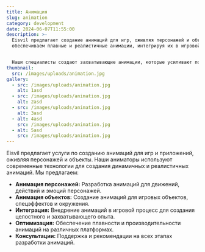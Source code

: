 ```yaml
---
title: Анимация
slug: animation
category: development
date: 2024-06-07T11:55:00
description: >-
  Eisvil предлагает создание анимаций для игр, оживляя персонажей и объекты. Мы
  обеспечиваем плавные и реалистичные анимации, интегрируя их в игровой процесс.


  Наши специалисты создают захватывающие анимации, которые усиливают погружение и динамику игрового мира.
thumbnail:
  src: /images/uploads/animation.jpg
gallery:
  - src: /images/uploads/animation.jpg
    alt: 1asd
  - src: /images/uploads/animation.jpg
    alt: 2asd
  - src: /images/uploads/animation.jpg
    alt: 3asd
  - alt: 4asd
    src: /images/uploads/animation.jpg
  - alt: 5asd
    src: /images/uploads/animation.jpg
---
```

Eisvil предлагает услуги по созданию анимаций для игр и приложений, оживляя персонажей и объекты. Наши аниматоры используют современные технологии для создания динамичных и реалистичных анимаций. Мы предлагаем:

* **Анимация персонажей:** Разработка анимаций для движений, действий и эмоций персонажей.
* **Анимация объектов:** Создание анимаций для игровых объектов, спецэффектов и окружения.
* **Интеграция:** Внедрение анимаций в игровой процесс для создания целостного и захватывающего опыта.
* **Оптимизация:** Обеспечение плавности и производительности анимаций на различных платформах.
* **Консультации:** Поддержка и рекомендации на всех этапах разработки анимаций.
